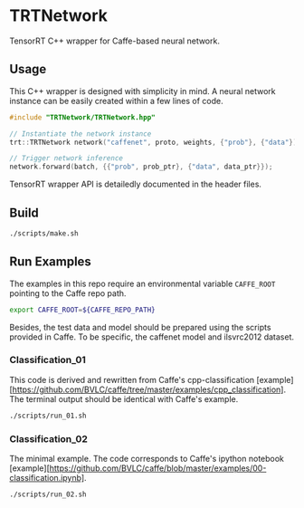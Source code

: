 # TRTNetwork

TensorRT C++ wrapper for Caffe-based neural network.

## Usage

This C++ wrapper is designed with simplicity in mind. A neural network instance can be easily created within a few lines of code.

```cpp
#include "TRTNetwork/TRTNetwork.hpp"

// Instantiate the network instance
trt::TRTNetwork network("caffenet", proto, weights, {"prob"}, {"data"});

// Trigger network inference
network.forward(batch, {{"prob", prob_ptr}, {"data", data_ptr}});

```
TensorRT wrapper API is detailedly documented in the header files.

## Build

```bash
./scripts/make.sh
```

## Run Examples

The examples in this repo require an environmental variable `CAFFE_ROOT` pointing to the Caffe repo path.  

```bash
export CAFFE_ROOT=${CAFFE_REPO_PATH}
```

Besides, the test data and model should be prepared using the scripts provided in Caffe. To be specific, the caffenet model and ilsvrc2012 dataset.

### Classification_01

This code is derived and rewritten from Caffe's cpp-classification [example][https://github.com/BVLC/caffe/tree/master/examples/cpp_classification]. The terminal output should be identical with Caffe's example.

```bash
./scripts/run_01.sh
```

### Classification_02

The minimal example. The code corresponds to Caffe's ipython notebook [example][https://github.com/BVLC/caffe/blob/master/examples/00-classification.ipynb].

```bash
./scripts/run_02.sh
```
